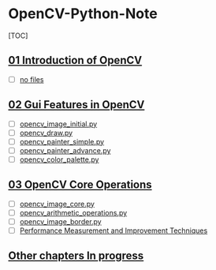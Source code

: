 
# OpenCV-Python-Note
[TOC]

## [01 Introduction of OpenCV](https://github.com/GoffYue/opencv-python-note/tree/master/01%20Introduction%20to%20OpenCV)

- [ ] [no files](https://github.com/GoffYue/opencv-python-note/blob/master/01%20Introduction%20to%20OpenCV/NoFile) 

## [02 Gui Features in OpenCV](https://github.com/GoffYue/opencv-python-note/tree/master/02%20Gui%20Features%20in%20OpenCV)

- [ ] [opencv_image_initial.py](https://github.com/GoffYue/opencv-python-note/blob/master/02%20Gui%20Features%20in%20OpenCV/opencv_image_initial.py)
- [ ] [opencv_draw.py](https://github.com/GoffYue/opencv-python-note/blob/master/02%20Gui%20Features%20in%20OpenCV/opencv_draw.py)
- [ ] [opencv_painter_simple.py](https://github.com/GoffYue/opencv-python-note/blob/master/02%20Gui%20Features%20in%20OpenCV/opencv_painter_simple.py)
- [ ] [opencv_painter_advance.py](https://github.com/GoffYue/opencv-python-note/blob/master/02%20Gui%20Features%20in%20OpenCV/opencv_painter_advance.py)
- [ ] [opencv_color_palette.py](https://github.com/GoffYue/opencv-python-note/blob/master/02%20Gui%20Features%20in%20OpenCV/opencv_color_palette.py)

## [03 OpenCV Core Operations](https://github.com/GoffYue/opencv-python-note/tree/master/03%20Core%20Operations)

- [ ] [opencv_image_core.py](https://github.com/GoffYue/opencv-python-note/blob/master/03%20Core%20Operations/opencv_image_core.py)
- [ ] [opencv_arithmetic_operations.py](https://github.com/GoffYue/opencv-python-note/blob/master/03%20Core%20Operations/opencv_arithmetic_operations.py)
- [ ] [opencv_image_border.py](https://github.com/GoffYue/opencv-python-note/blob/master/03%20Core%20Operations/opencv_image_border.py)
- [ ] [Performance Measurement and Improvement Techniques](https://github.com/GoffYue/opencv-python-note)

## [Other chapters  In progress](https://github.com/GoffYue/opencv-python-note)